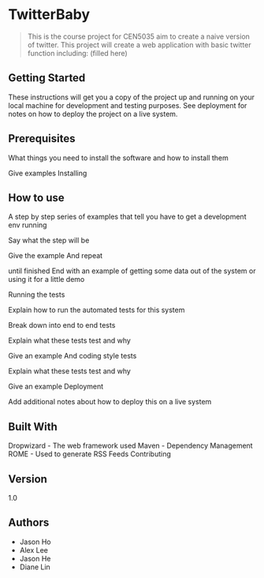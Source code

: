 # TwitterBaby
> This is the course project for CEN5035 aim to create a naive version of twitter. 
> This project will create a web application with basic twitter function including: (filled here)

## Getting Started

These instructions will get you a copy of the project up and running on your local machine for development and testing purposes. See deployment for notes on how to deploy the project on a live system.

## Prerequisites

What things you need to install the software and how to install them

Give examples
Installing

## How to use
A step by step series of examples that tell you have to get a development env running

Say what the step will be

Give the example
And repeat

until finished
End with an example of getting some data out of the system or using it for a little demo

Running the tests

Explain how to run the automated tests for this system

Break down into end to end tests

Explain what these tests test and why

Give an example
And coding style tests

Explain what these tests test and why

Give an example
Deployment

Add additional notes about how to deploy this on a live system

## Built With

Dropwizard - The web framework used
Maven - Dependency Management
ROME - Used to generate RSS Feeds
Contributing

## Version

1.0

## Authors

- Jason Ho
- Alex Lee
- Jason He
- Diane Lin

